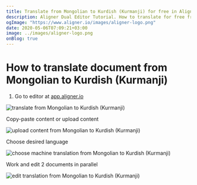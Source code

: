 ```yaml
---
title: Translate from Mongolian to Kurdish (Kurmanji) for free in Aligner Editor
description: Aligner Dual Editor Tutorial. How to translate for free from Mongolian to Kurdish (Kurmanji). Aligner is multilingual document management platform. 
ogImage: "https://www.aligner.io/images/aligner-logo.png"
date: 2020-05-06T07:09:21+03:00
image: ../images/aligner-logo.png
onBlog: true
---
```


# How to translate document from Mongolian to Kurdish (Kurmanji)

1. Go to editor at [app.aligner.io](https://app.aligner.io "Aligner App web page")

![translate from Mongolian to Kurdish (Kurmanji)](../aligner-blank-editor.png "translate from Mongolian to Kurdish (Kurmanji)")

Copy-paste content or upload content

![upload content from Mongolian to Kurdish (Kurmanji)](../aligner-uploaded-document.png "upload content from Mongolian to Kurdish (Kurmanji)")

Choose desired language

![choose machine translation from Mongolian to Kurdish (Kurmanji)](../aligner-language-dropdown.png "choose machine translation from Mongolian to Kurdish (Kurmanji)")

Work and edit 2 documents in parallel

![edit translation from Mongolian to Kurdish (Kurmanji)](../aligner-double-sitded-editor.png "edit translation from Mongolian to Kurdish (Kurmanji)")

